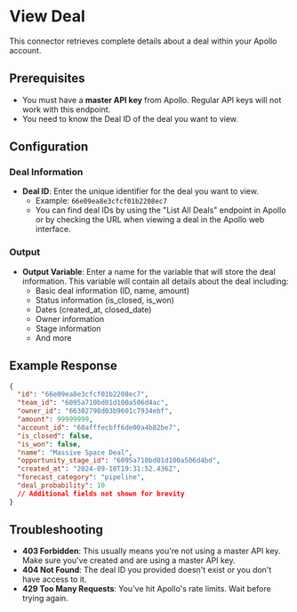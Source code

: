 # View Deal

This connector retrieves complete details about a deal within your Apollo account.

## Prerequisites

- You must have a **master API key** from Apollo. Regular API keys will not work with this endpoint.
- You need to know the Deal ID of the deal you want to view.

## Configuration

### Deal Information

- **Deal ID**: Enter the unique identifier for the deal you want to view. 
  - Example: `66e09ea8e3cfcf01b2208ec7`
  - You can find deal IDs by using the "List All Deals" endpoint in Apollo or by checking the URL when viewing a deal in the Apollo web interface.

### Output

- **Output Variable**: Enter a name for the variable that will store the deal information. This variable will contain all details about the deal including:
  - Basic deal information (ID, name, amount)
  - Status information (is_closed, is_won)
  - Dates (created_at, closed_date)
  - Owner information
  - Stage information
  - And more

## Example Response

```json
{
  "id": "66e09ea8e3cfcf01b2208ec7",
  "team_id": "6095a710bd01d100a506d4ac",
  "owner_id": "66302798d03b9601c7934ebf",
  "amount": 99999999,
  "account_id": "60afffecbff6de00a4b82be7",
  "is_closed": false,
  "is_won": false,
  "name": "Massive Space Deal",
  "opportunity_stage_id": "6095a710bd01d100a506d4bd",
  "created_at": "2024-09-10T19:31:52.436Z",
  "forecast_category": "pipeline",
  "deal_probability": 10
  // Additional fields not shown for brevity
}
```

## Troubleshooting

- **403 Forbidden**: This usually means you're not using a master API key. Make sure you've created and are using a master API key.
- **404 Not Found**: The deal ID you provided doesn't exist or you don't have access to it.
- **429 Too Many Requests**: You've hit Apollo's rate limits. Wait before trying again.